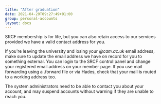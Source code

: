 ```yaml
---
title: "After graduation"
date: 2021-04-20T09:27:49+01:00
group: personal-accounts
layout: docs
---
```


SRCF membership is for life, but you can also retain access to our
services provided we have a valid contact address for you.

If you're leaving the university and losing your *\@cam.ac.uk* email
address, make sure to update the email address we have on record for you
to something external. You can login to the SRCF control panel and
change your registered email address on your member page. If you use
mail forwarding using a .forward file or via Hades, check that your mail
is routed to a working address too.

The system administrators need to be able to contact you about your
account, and may suspend accounts without warning if they are unable to
reach you.
